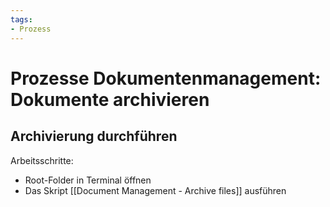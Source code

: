 ```yaml
---
tags:
- Prozess
---
```

# Prozesse Dokumentenmanagement: Dokumente archivieren

## Archivierung durchführen

Arbeitsschritte:
* Root-Folder in Terminal öffnen
* Das Skript [[Document Management - Archive files]] ausführen